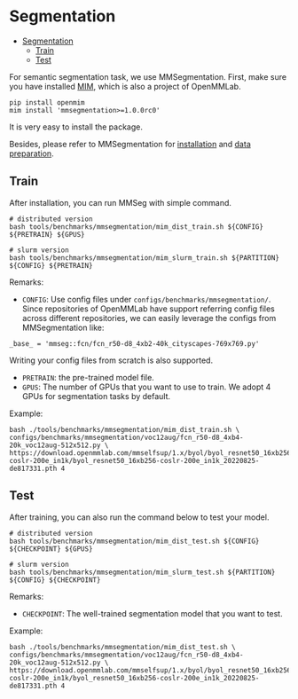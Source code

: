 # Segmentation

- [Segmentation](#segmentation)
  - [Train](#train)
  - [Test](#test)

For semantic segmentation task, we use MMSegmentation. First, make sure you have installed [MIM](https://github.com/open-mmlab/mim), which is also a project of OpenMMLab.

```shell
pip install openmim
mim install 'mmsegmentation>=1.0.0rc0'
```

It is very easy to install the package.

Besides, please refer to MMSegmentation for [installation](https://mmsegmentation.readthedocs.io/en/dev-1.x/get_started.html) and [data preparation](https://mmsegmentation.readthedocs.io/en/dev-1.x/user_guides/2_dataset_prepare.html).

## Train

After installation, you can run MMSeg with simple command.

```shell
# distributed version
bash tools/benchmarks/mmsegmentation/mim_dist_train.sh ${CONFIG} ${PRETRAIN} ${GPUS}

# slurm version
bash tools/benchmarks/mmsegmentation/mim_slurm_train.sh ${PARTITION} ${CONFIG} ${PRETRAIN}
```

Remarks:

- `CONFIG`: Use config files under `configs/benchmarks/mmsegmentation/`. Since repositories of OpenMMLab have support referring config files across different
  repositories, we can easily leverage the configs from MMSegmentation like:

```shell
_base_ = 'mmseg::fcn/fcn_r50-d8_4xb2-40k_cityscapes-769x769.py'
```

Writing your config files from scratch is also supported.

- `PRETRAIN`: the pre-trained model file.
- `GPUS`: The number of GPUs that you want to use to train. We adopt 4 GPUs for segmentation tasks by default.

Example:

```shell
bash ./tools/benchmarks/mmsegmentation/mim_dist_train.sh \
configs/benchmarks/mmsegmentation/voc12aug/fcn_r50-d8_4xb4-20k_voc12aug-512x512.py \
https://download.openmmlab.com/mmselfsup/1.x/byol/byol_resnet50_16xb256-coslr-200e_in1k/byol_resnet50_16xb256-coslr-200e_in1k_20220825-de817331.pth 4
```

## Test

After training, you can also run the command below to test your model.

```shell
# distributed version
bash tools/benchmarks/mmsegmentation/mim_dist_test.sh ${CONFIG} ${CHECKPOINT} ${GPUS}

# slurm version
bash tools/benchmarks/mmsegmentation/mim_slurm_test.sh ${PARTITION} ${CONFIG} ${CHECKPOINT}
```

Remarks:

- `CHECKPOINT`: The well-trained segmentation model that you want to test.

Example:

```shell
bash ./tools/benchmarks/mmsegmentation/mim_dist_test.sh \
configs/benchmarks/mmsegmentation/voc12aug/fcn_r50-d8_4xb4-20k_voc12aug-512x512.py \
https://download.openmmlab.com/mmselfsup/1.x/byol/byol_resnet50_16xb256-coslr-200e_in1k/byol_resnet50_16xb256-coslr-200e_in1k_20220825-de817331.pth 4
```
